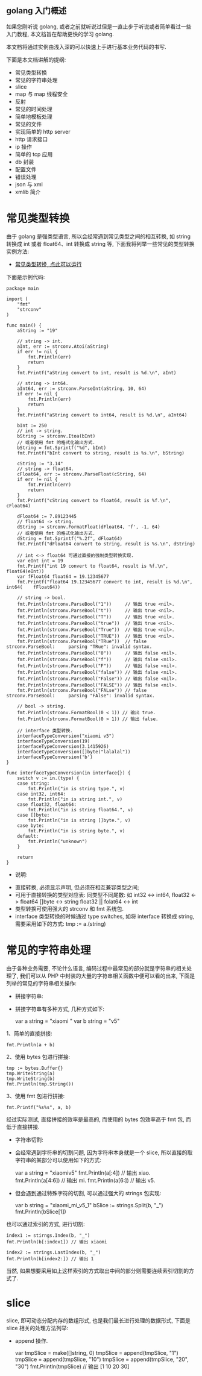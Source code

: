 ## golang 入门概述

如果您刚听说 golang, 或者之前就听说过但是一直止步于听说或者简单看过一些入门教程, 本文档旨在帮助更快的学习 golang.

本文档将通过实例由浅入深的可以快速上手进行基本业务代码的书写.

下面是本文档讲解的提纲:

- 常见类型转换
- 常见的字符串处理
- slice
- map 与 map 线程安全
- 反射
- 常见的时间处理
- 简单地模板处理
- 常见的文件
- 实现简单的 http server
- http 请求接口
- ip 操作
- 简单的 tcp 应用
- db 封装
- 配置文件
- 错误处理
- json 与 xml
- xmlib 简介

# 常见类型转换

由于 golang 是强类型语言, 所以会经常遇到常见类型之间的相互转换, 如 string 转换成 int 或者 float64、int 转换成 string 等, 下面我将列举一些常见的类型转换实例方法:

* [常见类型转换, 点此可以运行](http://play.golang.org/p/E6nZ6B8P6V)

下面是示例代码:

	package main
	
	import (
		"fmt"
		"strconv"
	)
	
	func main() {
		aString := "19"
	
		// string -> int.
		aInt, err := strconv.Atoi(aString)
		if err != nil {
			fmt.Println(err)
			return
		}
		fmt.Printf("aString convert to int, result is %d.\n", aInt)
	
		// string -> int64.
		aInt64, err := strconv.ParseInt(aString, 10, 64)
		if err != nil {
			fmt.Println(err)
			return
		}
		fmt.Printf("aString convert to int64, result is %d.\n", aInt64)
	
		bInt := 250
		// int -> string.
		bString := strconv.Itoa(bInt)
		// 或者使用 fmt 的格式化输出方式.
		bString = fmt.Sprintf("%d", bInt)
		fmt.Printf("bInt convert to string, result is %s.\n", bString)
	
		cString := "3.14"
		// string -> float64.
		cFloat64, err := strconv.ParseFloat(cString, 64)
		if err != nil {
			fmt.Println(err)
			return
		}
		fmt.Printf("cString convert to float64, result is %f.\n", cFloat64)
	
		dFloat64 := 7.89123445
		// float64 -> string.
		dString := strconv.FormatFloat(dFloat64, 'f', -1, 64)
		// 或者使用 fmt 的格式化输出方式.
		dString = fmt.Sprintf("%.2f", dFloat64)
		fmt.Printf("dFloat64 convert to string, result is %s.\n", dString)
	
		// int <-> float64 可通过直接的强制类型转换实现.
		var eInt int = 19
		fmt.Printf("int 19 convert to float64, result is %f.\n", float64(eInt))
		var fFloat64 float64 = 19.12345677
		fmt.Printf("float64 19.12345677 convert to int, result is %d.\n", int64(	fFloat64))
	
		// string -> bool.
		fmt.Println(strconv.ParseBool("1"))     // 输出 true <nil>.
		fmt.Println(strconv.ParseBool("t"))     // 输出 true <nil>.
		fmt.Println(strconv.ParseBool("T"))     // 输出 true <nil>.
		fmt.Println(strconv.ParseBool("true"))  // 输出 true <nil>.
		fmt.Println(strconv.ParseBool("True"))  // 输出 true <nil>.
		fmt.Println(strconv.ParseBool("TRUE"))  // 输出 true <nil>.
		fmt.Println(strconv.ParseBool("TRue"))  // false strconv.ParseBool: 	parsing "TRue": invalid syntax.
		fmt.Println(strconv.ParseBool("0"))     // 输出 false <nil>.
		fmt.Println(strconv.ParseBool("f"))     // 输出 false <nil>.
		fmt.Println(strconv.ParseBool("F"))     // 输出 false <nil>.
		fmt.Println(strconv.ParseBool("false")) // 输出 false <nil>.
		fmt.Println(strconv.ParseBool("False")) // 输出 false <nil>.
		fmt.Println(strconv.ParseBool("FALSE")) // 输出 false <nil>.
		fmt.Println(strconv.ParseBool("FALse")) // false strconv.ParseBool: 	parsing "FAlse": invalid syntax.
	
		// bool -> string.
		fmt.Println(strconv.FormatBool(0 < 1)) // 输出 true.
		fmt.Println(strconv.FormatBool(0 > 1)) // 输出 false.
	
		// interface 类型转换.
		interfaceTypeConversion("xiaomi v5")
		interfaceTypeConversion(19)
		interfaceTypeConversion(3.1415926)
		interfaceTypeConversion([]byte("lalalal"))
		interfaceTypeConversion('b')
	}
	
	func interfaceTypeConversion(in interface{}) {
		switch v := in.(type) {
		case string:
			fmt.Println("in is string type.", v)
		case int32, int64:
			fmt.Println("in is string int.", v)
		case float32, float64:
			fmt.Println("in is string float64.", v)
		case []byte:
			fmt.Println("in is string []byte.", v)
		case byte:
			fmt.Println("in is string byte.", v)
		default:
			fmt.Println("unknown")
		}
	
		return
	}

- 说明:
* 直接转换, 必须显示声明, 但必须在相互兼容类型之间;
* 可用于直接转换的类型对应表:
	同类型不同尾数: 如 int32 <-> int64, float32 <-> float64
	[]byte <-> string 
	float32 || folat64 <-> int
* 类型转换可使用强大的 strconv 和 fmt 系统包.
* interface 类型转换的时候通过 type switches, 如将 interface 转换成 string, 需要采用如下的方式:
	tmp := a.(string)

# 常见的字符串处理

由于各种业务需要, 不论什么语言, 编码过程中最常见的部分就是字符串的相关处理了, 我们可以从 PHP 中封装的大量的字符串相关函数中便可以看的出来, 下面是列举的常见的字符串相关操作:

* 拼接字符串:
- 拼接字符串有多种方式, 几种方式如下:

	var a string = "xiaomi "
	var b string = "v5"

1、简单的直接拼接:
	
	fmt.Println(a + b)

2、使用 bytes 包进行拼接:
	
	tmp := bytes.Buffer{}
	tmp.WriteString(a)
	tmp.WriteString(b)
	fmt.Println(tmp.String()) 

3、使用 fmt 包进行拼接:
	
	fmt.Printf("%s%s", a, b)

经过实际测试, 直接拼接的效率是最高的, 而使用的 bytes 包效率高于 fmt 包, 而低于直接拼接.

* 字符串切割:
- 会经常遇到字符串的切割问题, 因为字符串本身就是一个 slice, 所以直接的取字符串的某部分可以使用如下的方式:
	
	var a string = "xiaomiv5"
	fmt.Println(a[:4]) 	// 输出 xiao.
	fmt.Println(a[4:6]) // 输出 mi.
	fmt.Println(a[6:]) 	// 输出 v5.

- 但会遇到通过特殊字符的切割, 可以通过强大的 strings 包实现:
	
	var b string = "xiaomi_mi_v5_1"
	bSlice := strings.Split(b, "_")
	fmt.Println(bSlice[1])

也可以通过索引的方式, 进行切割:
	
	index1 := stirngs.Index(b, "_")
	fmt.Println(b[:index1]) // 输出 xiaomi

	index2 := strings.LastIndex(b, "_")
	fmt.Println(b[index2:]) // 输出 1

当然, 如果想要采用如上这样索引的方式取出中间的部分则需要连续索引切割的方式了.

# slice

slice, 即可动态分配内存的数组形式, 也是我们最长进行处理的数据形式, 下面是 slice 相关的处理方法列举:

* append 操作.

	var tmpSlice = make([]string, 0)
	tmpSlice = append(tmpSlice, "1")
	tmpSlice = append(tmpSlice, "10")
	tmpSlice = append(tmpSlice, "20", "30")
	fmt.Println(tmpSlice) // 输出 [1 10 20 30]
